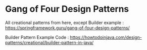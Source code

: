 # Gang of Four Design Patterns

All creational patterns from here, except Builder example :
https://springframework.guru/gang-of-four-design-patterns/

Builder Pattern Example Code :
https://howtodoinjava.com/design-patterns/creational/builder-pattern-in-java/